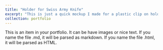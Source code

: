 ```yaml
---
title: "Holder for Swiss Army Knife"
excerpt: "This is just a quick mockup I made for a plastic clip on holder for the huntsman swiss army knife <br/><img src='/images/Swiss Army Knife Huntsman Medium Holster v4.png'>"<br/><img src='/images/Swiss Army Knife Huntsman Medium Holster v4 Clip.png'>"
collection: portfolio
---
```


This is an item in your portfolio. It can be have images or nice text. If you name the file .md, it will be parsed as markdown. If you name the file .html, it will be parsed as HTML. 

